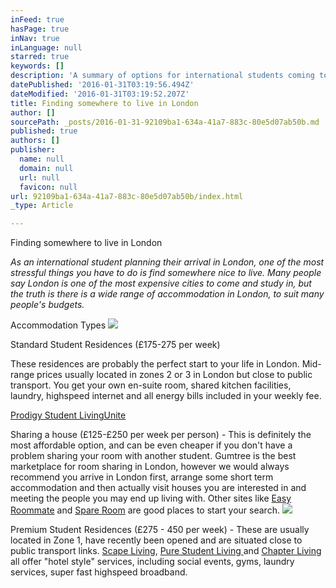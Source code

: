 ```yaml
---
inFeed: true
hasPage: true
inNav: true
inLanguage: null
starred: true
keywords: []
description: 'A summary of options for international students coming to London, including links to some options and indicative price ranges.'
datePublished: '2016-01-31T03:19:56.494Z'
dateModified: '2016-01-31T03:19:52.207Z'
title: Finding somewhere to live in London
author: []
sourcePath: _posts/2016-01-31-92109ba1-634a-41a7-883c-80e5d07ab50b.md
published: true
authors: []
publisher:
  name: null
  domain: null
  url: null
  favicon: null
url: 92109ba1-634a-41a7-883c-80e5d07ab50b/index.html
_type: Article

---
```

Finding somewhere to live in London

_As an international student planning their arrival in London, one of the most stressful things you have to do is find somewhere nice to live. Many people say London is one of the most expensive cities to come and study in, but the truth is there is a wide range of accommodation in London, to suit many people's budgets._

Accommodation Types
![](https://the-grid-user-content.s3-us-west-2.amazonaws.com/a262d629-3028-47ee-8239-4a9cf7c33b46.jpg)

Standard Student Residences (£175-275 per week)

These residences are probably the perfect start to your life in London. Mid-range prices usually located in zones 2 or 3 in London but close to public transport. You get your own en-suite room, shared kitchen facilities, laundry, highspeed internet and all energy bills included in your weekly fee.

[Prodigy Student Living][0][Unite][1]

Sharing a house (£125-£250 per week per person) - This is definitely the most affordable option, and can be even cheaper if you don't have a problem sharing your room with another student. Gumtree is the best marketplace for room sharing in London, however we would always recommend you arrive in London first, arrange some short term accommodation and then actually visit houses you are interested in and meeting the people you may end up living with. Other sites like [Easy Roommate][2] and [Spare Room][3] are good places to start your search.
![](https://the-grid-user-content.s3-us-west-2.amazonaws.com/858b3f3e-f082-4927-8ed9-d723bc5a5cad.jpg)

Premium Student Residences (£275 - 450 per week) - These are usually located in Zone 1, have recently been opened and are situated close to public transport links. [Scape Living][4], [Pure Student Living ][5]and [Chapter Living][6] all offer "hotel style" services, including social events, gyms, laundry services, super fast highspeed broadband. 

[0]: www.prodigy-living.co.uk
[1]: www.unite-students.com
[2]: www.easyroommate.com
[3]: student.spareroom.co.uk
[4]: http://www.scapeliving.com/home
[5]: http://purestudentliving.com/
[6]: http://www.chapter-living.com/